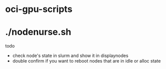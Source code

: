 # oci-gpu-scripts


# ./nodenurse.sh
todo
- check node's state in slurm and show it in displaynodes
- double confirm if you want to reboot nodes that are in idle or alloc state


